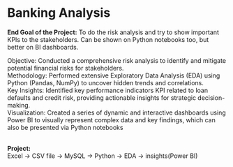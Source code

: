 # Banking Analysis
<b>End Goal of the Project:</b> To do the risk analysis and try to show important KPIs to the stakeholders. Can be shown on Python notebooks too, but better on BI dashboards.

Objective: Conducted a comprehensive risk analysis to identify and mitigate potential financial risks for stakeholders. <br>
Methodology: Performed extensive Exploratory Data Analysis (EDA) using Python (Pandas, NumPy) to uncover hidden trends and correlations. <br>
Key Insights: Identified key performance indicators KPI related to loan defaults and credit risk, providing actionable insights for strategic decision-making. <br>
Visualization: Created a series of dynamic and interactive dashboards using Power BI to visually represent complex data and key findings, which can also be presented via Python notebooks

<br>
<b>Project:</b> <br>
Excel -> CSV file -> MySQL -> Python -> EDA -> insights(Power BI)


